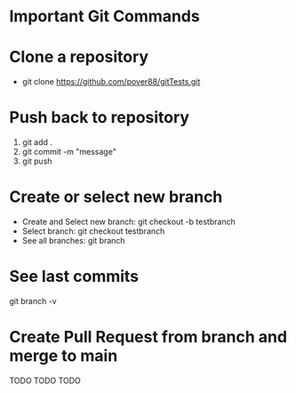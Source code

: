 # Important Git Commands

# Clone a repository
* git clone https://github.com/pover88/gitTests.git


# Push back to repository
1. git add .
2. git commit -m "message"
3. git push

# Create or select new branch
* Create and Select new branch: git checkout -b testbranch
* Select branch: git checkout testbranch
* See all branches: git branch

# See last commits
git branch -v

# Create Pull Request from branch and merge to main
TODO TODO TODO